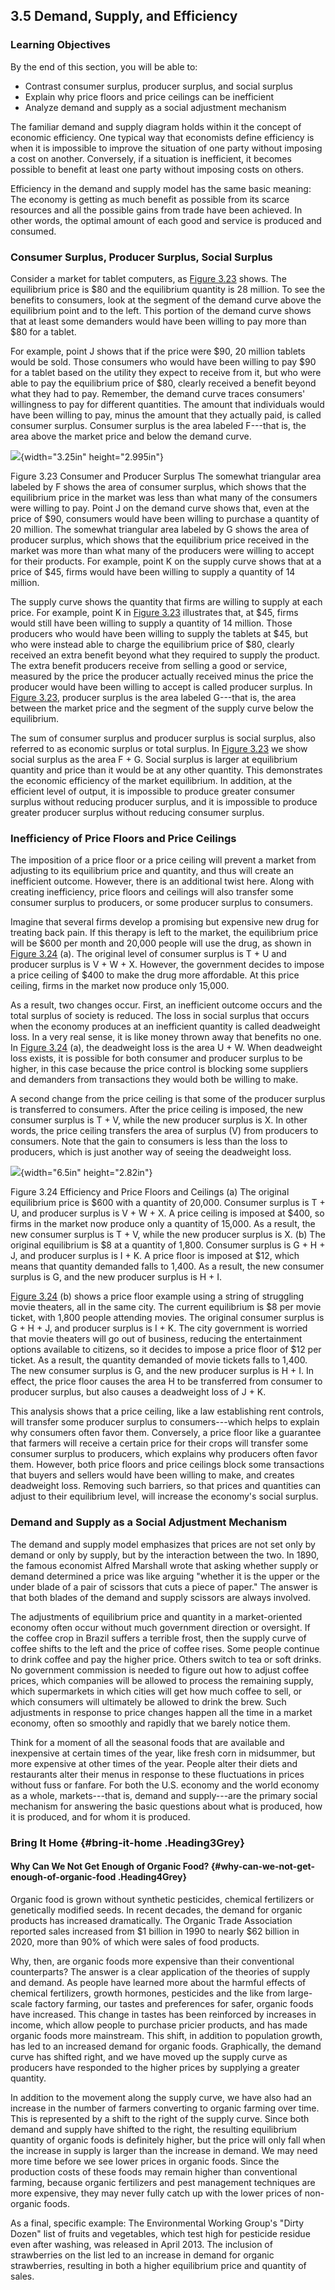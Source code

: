 ## 3.5 Demand, Supply, and Efficiency

### Learning Objectives

By the end of this section, you will be able to:

-   Contrast consumer surplus, producer surplus, and social surplus
-   Explain why price floors and price ceilings can be inefficient
-   Analyze demand and supply as a social adjustment mechanism

The familiar demand and supply diagram holds within it the concept of
economic efficiency. One typical way that economists define efficiency
is when it is impossible to improve the situation of one party without
imposing a cost on another. Conversely, if a situation is inefficient,
it becomes possible to benefit at least one party without imposing costs
on others.

Efficiency in the demand and supply model has the same basic meaning:
The economy is getting as much benefit as possible from its scarce
resources and all the possible gains from trade have been achieved. In
other words, the optimal amount of each good and service is produced and
consumed.

### Consumer Surplus, Producer Surplus, Social Surplus

Consider a market for tablet computers, as [Figure
3.23](#CNX_Econ_C03_015) shows. The equilibrium price is \$80 and the
equilibrium quantity is 28 million. To see the benefits to consumers,
look at the segment of the demand curve above the equilibrium point and
to the left. This portion of the demand curve shows that at least some
demanders would have been willing to pay more than \$80 for a tablet.

For example, point J shows that if the price were \$90, 20 million
tablets would be sold. Those consumers who would have been willing to
pay \$90 for a tablet based on the utility they expect to receive from
it, but who were able to pay the equilibrium price of \$80, clearly
received a benefit beyond what they had to pay. Remember, the demand
curve traces consumers' willingness to pay for different quantities. The
amount that individuals would have been willing to pay, minus the amount
that they actually paid, is called consumer surplus. Consumer surplus is
the area labeled F---that is, the area above the market price and below
the demand curve.

![](media/3-5-demand-supply-and-efficiency_rId26.jpeg){width="3.25in" height="2.995in"}

Figure 3.23 Consumer and Producer Surplus The somewhat triangular area
labeled by F shows the area of consumer surplus, which shows that the
equilibrium price in the market was less than what many of the consumers
were willing to pay. Point J on the demand curve shows that, even at the
price of \$90, consumers would have been willing to purchase a quantity
of 20 million. The somewhat triangular area labeled by G shows the area
of producer surplus, which shows that the equilibrium price received in
the market was more than what many of the producers were willing to
accept for their products. For example, point K on the supply curve
shows that at a price of \$45, firms would have been willing to supply a
quantity of 14 million.

The supply curve shows the quantity that firms are willing to supply at
each price. For example, point K in [Figure 3.23](#CNX_Econ_C03_015)
illustrates that, at \$45, firms would still have been willing to supply
a quantity of 14 million. Those producers who would have been willing to
supply the tablets at \$45, but who were instead able to charge the
equilibrium price of \$80, clearly received an extra benefit beyond what
they required to supply the product. The extra benefit producers receive
from selling a good or service, measured by the price the producer
actually received minus the price the producer would have been willing
to accept is called producer surplus. In [Figure
3.23](#CNX_Econ_C03_015), producer surplus is the area labeled G---that
is, the area between the market price and the segment of the supply
curve below the equilibrium.

The sum of consumer surplus and producer surplus is social surplus, also
referred to as economic surplus or total surplus. In [Figure
3.23](#CNX_Econ_C03_015) we show social surplus as the area F + G.
Social surplus is larger at equilibrium quantity and price than it would
be at any other quantity. This demonstrates the economic efficiency of
the market equilibrium. In addition, at the efficient level of output,
it is impossible to produce greater consumer surplus without reducing
producer surplus, and it is impossible to produce greater producer
surplus without reducing consumer surplus.

### Inefficiency of Price Floors and Price Ceilings

The imposition of a price floor or a price ceiling will prevent a market
from adjusting to its equilibrium price and quantity, and thus will
create an inefficient outcome. However, there is an additional twist
here. Along with creating inefficiency, price floors and ceilings will
also transfer some consumer surplus to producers, or some producer
surplus to consumers.

Imagine that several firms develop a promising but expensive new drug
for treating back pain. If this therapy is left to the market, the
equilibrium price will be \$600 per month and 20,000 people will use the
drug, as shown in [Figure 3.24](#CNX_Econ_C03_028) (a). The original
level of consumer surplus is T + U and producer surplus is V + W + X.
However, the government decides to impose a price ceiling of \$400 to
make the drug more affordable. At this price ceiling, firms in the
market now produce only 15,000.

As a result, two changes occur. First, an inefficient outcome occurs and
the total surplus of society is reduced. The loss in social surplus that
occurs when the economy produces at an inefficient quantity is called
deadweight loss. In a very real sense, it is like money thrown away that
benefits no one. In [Figure 3.24](#CNX_Econ_C03_028) (a), the deadweight
loss is the area U + W. When deadweight loss exists, it is possible for
both consumer and producer surplus to be higher, in this case because
the price control is blocking some suppliers and demanders from
transactions they would both be willing to make.

A second change from the price ceiling is that some of the producer
surplus is transferred to consumers. After the price ceiling is imposed,
the new consumer surplus is T + V, while the new producer surplus is X.
In other words, the price ceiling transfers the area of surplus (V) from
producers to consumers. Note that the gain to consumers is less than the
loss to producers, which is just another way of seeing the deadweight
loss.

![](media/3-5-demand-supply-and-efficiency_rId38.jpeg){width="6.5in" height="2.82in"}

Figure 3.24 Efficiency and Price Floors and Ceilings (a) The original
equilibrium price is \$600 with a quantity of 20,000. Consumer surplus
is T + U, and producer surplus is V + W + X. A price ceiling is imposed
at \$400, so firms in the market now produce only a quantity of 15,000.
As a result, the new consumer surplus is T + V, while the new producer
surplus is X. (b) The original equilibrium is \$8 at a quantity of
1,800. Consumer surplus is G + H + J, and producer surplus is I + K. A
price floor is imposed at \$12, which means that quantity demanded falls
to 1,400. As a result, the new consumer surplus is G, and the new
producer surplus is H + I.

[Figure 3.24](#CNX_Econ_C03_028) (b) shows a price floor example using a
string of struggling movie theaters, all in the same city. The current
equilibrium is \$8 per movie ticket, with 1,800 people attending movies.
The original consumer surplus is G + H + J, and producer surplus is I +
K. The city government is worried that movie theaters will go out of
business, reducing the entertainment options available to citizens, so
it decides to impose a price floor of \$12 per ticket. As a result, the
quantity demanded of movie tickets falls to 1,400. The new consumer
surplus is G, and the new producer surplus is H + I. In effect, the
price floor causes the area H to be transferred from consumer to
producer surplus, but also causes a deadweight loss of J + K.

This analysis shows that a price ceiling, like a law establishing rent
controls, will transfer some producer surplus to consumers---which helps
to explain why consumers often favor them. Conversely, a price floor
like a guarantee that farmers will receive a certain price for their
crops will transfer some consumer surplus to producers, which explains
why producers often favor them. However, both price floors and price
ceilings block some transactions that buyers and sellers would have been
willing to make, and creates deadweight loss. Removing such barriers, so
that prices and quantities can adjust to their equilibrium level, will
increase the economy's social surplus.

### Demand and Supply as a Social Adjustment Mechanism

The demand and supply model emphasizes that prices are not set only by
demand or only by supply, but by the interaction between the two. In
1890, the famous economist Alfred Marshall wrote that asking whether
supply or demand determined a price was like arguing "whether it is the
upper or the under blade of a pair of scissors that cuts a piece of
paper." The answer is that both blades of the demand and supply scissors
are always involved.

The adjustments of equilibrium price and quantity in a market-oriented
economy often occur without much government direction or oversight. If
the coffee crop in Brazil suffers a terrible frost, then the supply
curve of coffee shifts to the left and the price of coffee rises. Some
people continue to drink coffee and pay the higher price. Others switch
to tea or soft drinks. No government commission is needed to figure out
how to adjust coffee prices, which companies will be allowed to process
the remaining supply, which supermarkets in which cities will get how
much coffee to sell, or which consumers will ultimately be allowed to
drink the brew. Such adjustments in response to price changes happen all
the time in a market economy, often so smoothly and rapidly that we
barely notice them.

Think for a moment of all the seasonal foods that are available and
inexpensive at certain times of the year, like fresh corn in midsummer,
but more expensive at other times of the year. People alter their diets
and restaurants alter their menus in response to these fluctuations in
prices without fuss or fanfare. For both the U.S. economy and the world
economy as a whole, markets---that is, demand and supply---are the
primary social mechanism for answering the basic questions about what is
produced, how it is produced, and for whom it is produced.

### Bring It Home {#bring-it-home .Heading3Grey}

#### Why Can We Not Get Enough of Organic Food? {#why-can-we-not-get-enough-of-organic-food .Heading4Grey}

Organic food is grown without synthetic pesticides, chemical fertilizers
or genetically modified seeds. In recent decades, the demand for organic
products has increased dramatically. The Organic Trade Association
reported sales increased from \$1 billion in 1990 to nearly \$62 billion
in 2020, more than 90% of which were sales of food products.

Why, then, are organic foods more expensive than their conventional
counterparts? The answer is a clear application of the theories of
supply and demand. As people have learned more about the harmful effects
of chemical fertilizers, growth hormones, pesticides and the like from
large-scale factory farming, our tastes and preferences for safer,
organic foods have increased. This change in tastes has been reinforced
by increases in income, which allow people to purchase pricier products,
and has made organic foods more mainstream. This shift, in addition to
population growth, has led to an increased demand for organic foods.
Graphically, the demand curve has shifted right, and we have moved up
the supply curve as producers have responded to the higher prices by
supplying a greater quantity.

In addition to the movement along the supply curve, we have also had an
increase in the number of farmers converting to organic farming over
time. This is represented by a shift to the right of the supply curve.
Since both demand and supply have shifted to the right, the resulting
equilibrium quantity of organic foods is definitely higher, but the
price will only fall when the increase in supply is larger than the
increase in demand. We may need more time before we see lower prices in
organic foods. Since the production costs of these foods may remain
higher than conventional farming, because organic fertilizers and pest
management techniques are more expensive, they may never fully catch up
with the lower prices of non-organic foods.

As a final, specific example: The Environmental Working Group's "Dirty
Dozen" list of fruits and vegetables, which test high for pesticide
residue even after washing, was released in April 2013. The inclusion of
strawberries on the list led to an increase in demand for organic
strawberries, resulting in both a higher equilibrium price and quantity
of sales.
